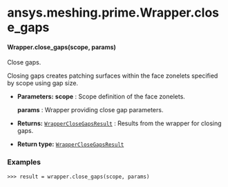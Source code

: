 # ansys.meshing.prime.Wrapper.close_gaps

#### Wrapper.close_gaps(scope, params)

Close gaps.

Closing gaps creates patching surfaces within the face zonelets specified
by scope using gap size.

* **Parameters:**
  **scope**
  : Scope definition of the face zonelets.

  **params**
  : Wrapper providing close gap parameters.
* **Returns:**
  [`WrapperCloseGapsResult`](ansys.meshing.prime.WrapperCloseGapsResult.md#ansys.meshing.prime.WrapperCloseGapsResult)
  : Results from the wrapper for closing gaps.
* **Return type:**
  [`WrapperCloseGapsResult`](ansys.meshing.prime.WrapperCloseGapsResult.md#ansys.meshing.prime.WrapperCloseGapsResult)

### Examples

```pycon
>>> result = wrapper.close_gaps(scope, params)
```

<!-- !! processed by numpydoc !! -->
